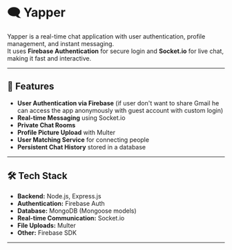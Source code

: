 # 🗨️ Yapper

Yapper is a real-time chat application with user authentication, profile management, and instant messaging.  
It uses **Firebase Authentication** for secure login and **Socket.io** for live chat, making it fast and interactive.

---

## 📌 Features
- **User Authentication via Firebase** (if user don't want to share Gmail he can access the app anonymously with guest account with custom login)
- **Real-time Messaging** using Socket.io
- **Private Chat Rooms**
- **Profile Picture Upload** with Multer
- **User Matching Service** for connecting people
- **Persistent Chat History** stored in a database

---

## 🛠️ Tech Stack
- **Backend:** Node.js, Express.js
- **Authentication:** Firebase Auth
- **Database:** MongoDB (Mongoose models)
- **Real-time Communication:** Socket.io
- **File Uploads:** Multer
- **Other:** Firebase SDK

---
